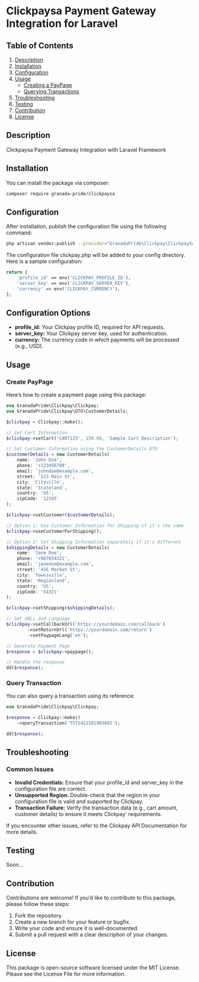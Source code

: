 # Clickpaysa Payment Gateway Integration for Laravel

## Table of Contents

1. [Description](#description)
2. [Installation](#installation)
3. [Configuration](#configuration)
4. [Usage](#usage)
    - [Creating a PayPage](#create-paypage)
    - [Querying Transactions](#query-transaction)
5. [Troubleshooting](#troubleshooting)
6. [Testing](#testing)
7. [Contribution](#contribution)
8. [License](#license)

## Description

Clickpaysa Payment Gateway Integration with Laravel Framework

## Installation

You can install the package via composer:

```bash
composer require granada-pride/clickpaysa
```

## Configuration

After installation, publish the configuration file using the following command:

```bash
php artisan vendor:publish --provider="GranadaPride\Clickpay\ClickpayServiceProvider"
```

The configuration file clickpay.php will be added to your config directory. Here is a sample configuration:

``` php
return [
    'profile_id' => env('CLICKPAY_PROFILE_ID'),
    'server_key' => env('CLICKPAY_SERVER_KEY'),
    'currency' => env('CLICKPAY_CURRENCY'),
];
```

## Configuration Options

- **profile_id:** Your Clickpay profile ID, required for API requests.
- **server_key:** Your Clickpay server key, used for authentication.
- **currency:** The currency code in which payments will be processed (e.g., USD).

## Usage

### Create PayPage

Here’s how to create a payment page using this package:

``` php
use GranadaPride\Clickpay\Clickpay;
use GranadaPride\Clickpay\DTO\CustomerDetails;

$clickpay = Clickpay::make();

// Set Cart Information
$clickpay->setCart('CART123', 150.00, 'Sample Cart Description');

// Set Customer Information using the CustomerDetails DTO
$customerDetails = new CustomerDetails(
    name: 'John Doe',
    phone: '+123456789',
    email: 'johndoe@example.com',
    street: '123 Main St',
    city: 'Cityville',
    state: 'Stateland',
    country: 'US',
    zipCode: '12345'
);

$clickpay->setCustomer($customerDetails);

// Option 1: Use Customer Information for Shipping if it's the same
$clickpay->useCustomerForShipping();

// Option 2: Set Shipping Information separately if it's different
$shippingDetails = new CustomerDetails(
    name: 'Jane Doe',
    phone: '+987654321',
    email: 'janedoe@example.com',
    street: '456 Market St',
    city: 'Townsville',
    state: 'Regionland',
    country: 'US',
    zipCode: '54321'
);

$clickpay->setShipping($shippingDetails);

// Set URLs and Language
$clickpay->setCallbackUrl('https://yourdomain.com/callback')
        ->setReturnUrl('https://yourdomain.com/return')
        ->setPaypageLang('en');

// Generate Payment Page
$response = $clickpay->paypage();

// Handle the response
dd($response);
```

### Query Transaction

You can also query a transaction using its reference:

```php
use GranadaPride\Clickpay\Clickpay;

$response = Clickpay::make()
    ->queryTransaction('TST2422201903602');

dd($response);
```

## Troubleshooting

### Common Issues

- **Invalid Credentials:** Ensure that your profile_id and server_key in the configuration file are correct.
- **Unsupported Region:** Double-check that the region in your configuration file is valid and supported by Clickpay.
- **Transaction Failure:** Verify the transaction data (e.g., cart amount, customer details) to ensure it meets
  Clickpay'
  requirements.

If you encounter other issues, refer to the Clickpay API Documentation for more details.

## Testing

Soon...

## Contribution

Contributions are welcome! If you’d like to contribute to this package, please follow these steps:

1. Fork the repository.
2. Create a new branch for your feature or bugfix.
3. Write your code and ensure it is well-documented.
4. Submit a pull request with a clear description of your changes.

## License

This package is open-source software licensed under the MIT License. Please see the License File for more information.


